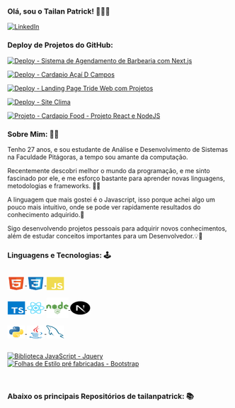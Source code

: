 ### Olá, sou o Tailan Patrick! 👨‍💻💛



[![LinkedIn](https://img.shields.io/badge/LinkedIn-0077B5?style=for-the-badge&logo=linkedin&logoColor=white)](https://linkedin.com/in/tailanpatrick)

### Deploy de Projetos do GitHub:

[![Deploy - Sistema de Agendamento de Barbearia com Next.js](https://img.shields.io/static/v1?label=DEPLOY%20VERCEL&message=Sistema%20de%20Agendamento%20de%20Barbearia%20com%20Next.js&color=8161FF)](https://agendamento-barber.vercel.app/)

<a href="https://cardapioacaidcampos.000webhostapp.com/" target="_blank">![Deploy - Cardapio Açaí D Campos](https://img.shields.io/static/v1?label=DEPLOY&message=Cardápio%20Online%20Açaí%20D%20Campos&color=513F8B)</a>

[![Deploy - Landing Page Tride Web com Projetos](https://img.shields.io/static/v1?label=DEPLOY%20GITHUB&message=Landing%20page%20TRÍADE%20WEB%20com%20Projetos&color=E96228)](https://tailanpatrick.github.io/landingpage-triade-web/)

[![Deploy - Site Clima](https://img.shields.io/static/v1?label=DEPLOY%20GITHUB&message=Site%20ver%20o%20Clima&color=081E3C)](https://tailanpatrick.github.io/app-clima/)


[![Projeto - Cardapio Food - Projeto React e NodeJS](https://img.shields.io/static/v1?label=PROJETO&message=Cardapio%20Food%20-%20Projeto%20com%20React%20e%20NodeJS&color=E74D3B)](https://github.com/tailanpatrick/cardapio-food)

### Sobre Mim: 👨‍🎓

Tenho 27 anos, e sou  estudante de Análise e Desenvolvimento de Sistemas na Faculdade Pitágoras, a tempo sou amante da computação. 

Recentemente descobri melhor o mundo da programação, e me sinto fascinado por ele, e me esforço bastante para aprender novas linguagens, metodologias e frameworks. 👨‍💻

A linguagem que mais gostei é o Javascript, isso porque achei algo um pouco mais intuitivo, onde se pode ver rapidamente resultados do conhecimento adquirido.💛

Sigo desenvolvendo projetos pessoais para adquirir novos conhecimentos, além de estudar conceitos importantes para um Desenvolvedor.💡🚀


### Linguagens e Tecnologias: 🕹️
<div><br>
  <a href="#"><img align="center" alt="Tailan-HTML" height="30" width="40" src="https://raw.githubusercontent.com/devicons/devicon/master/icons/html5/html5-original.svg" title="HTML 5">
  <img align="center" alt="Tailan-CSS" height="30" width="40" src="https://raw.githubusercontent.com/devicons/devicon/master/icons/css3/css3-original.svg" title="CSS 3">
  <img align="center" alt="Tailan-Js" height="30" width="40" src="https://raw.githubusercontent.com/devicons/devicon/master/icons/javascript/javascript-plain.svg" title="JavaScript">
  <br><br>
  <img align="center" alt="Tailan-Ts" height="30" width="40" src="https://raw.githubusercontent.com/devicons/devicon/master/icons/typescript/typescript-plain.svg" title="TypeScript">
  <img align="center" alt="Tailan-React" height="30" width="40" src="https://raw.githubusercontent.com/devicons/devicon/master/icons/react/react-original.svg" title="React">
  <img align="center" alt="Tailan-NodeJS" height="45" width="50" src="https://raw.githubusercontent.com/devicons/devicon/master/icons/nodejs/nodejs-plain-wordmark.svg" title="NodeJS">

  
  <img align="center" alt="Tailan-NextJS" height="30" width="45" src="https://raw.githubusercontent.com/devicons/devicon/55609aa5bd817ff167afce0d965585c92040787a/icons/nextjs/nextjs-original.svg" title="NextJS">
  <br><br>
  <img align="center" alt="Tailan-Python" height="30" width="40" src="https://raw.githubusercontent.com/devicons/devicon/master/icons/python/python-original.svg" title="Python">
  <img align="center" alt="Tailan-JAVA" height="30" width="40" src="https://raw.githubusercontent.com/devicons/devicon/55609aa5bd817ff167afce0d965585c92040787a/icons/java/java-original.svg" title="JAVA">
  <img align="center" alt="Tailan-MySQL" height="30" width="40" src="https://raw.githubusercontent.com/devicons/devicon/55609aa5bd817ff167afce0d965585c92040787a/icons/mysql/mysql-original.svg" title="MySQL">
 <br><br>
 </a>


</div>



 [![Biblioteca JavaScript - Jquery](https://img.shields.io/badge/jQuery-0769AD?style=for-the-badge&logo=jquery&logoColor=white)](#)
 [![Folhas de Estilo pré fabricadas - Bootstrap](https://img.shields.io/badge/Bootstrap-563D7C?style=for-the-badge&logo=bootstrap&logoColor=white)](#)

<br>

### Abaixo os principais Repositórios de tailanpatrick: 📚
